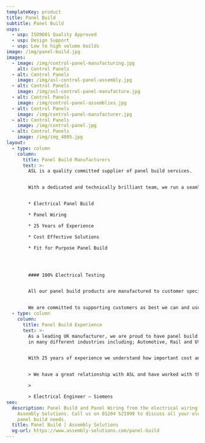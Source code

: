 ```yaml
---
templateKey: product
title: Panel Build
subtitle: Panel Build
usps:
  - usp: ISO9001 Quality Approved
  - usp: Design Support
  - usp: Low to high volume builds
image: /img/panel-build.jpg
images:
  - image: /img/control-panel-manufacturing.jpg
    alt: Control Panels
  - alt: Control Panels
    image: /img/asl-control-panel-assembly.jpg
  - alt: Control Panels
    image: /img/asl-control-panel-manufacture.jpg
  - alt: Control Panels
    image: /img/control-panel-assemblies.jpg
  - alt: Control Panels
    image: /img/control-panel-manufacturer.jpg
  - alt: Control Panels
    image: /img/control-panel.jpg
  - alt: Control Panels
    image: /img/img_4005.jpg
layout:
  - type: column
    column:
      title: Panel Build Manufacturers
      text: >-
        ASL is a quality committed supplier of panel build services.


        With a dedicated and technically brilliant team, we run a seamless manufacturing service right from prototype build, through to full volume production.


        * Electrical Panel Build

        * Panel Wiring

        * 25 Years of Experience

        * Cost Effective Solutions

        * Fit for Purpose Panel Build




        #### 100% Electrical Testing


        All our panel build products are manufactured to customer specification and 100% electrically tested using our automatic testing facilities or bespoke test equipment designed specifically for the control panel.


        We are committed to supporting customers as best we can and usually assist with the initial design by bringing our engineering expertise to every [control panel](www.assembly-solutions.com/control-panels) wiring project.
  - type: column
    column:
      title: Panel Build Experience
      text: >-
        As a leading UK manufacturer, we are proud to have panel build expertise
        in many different industries including; Automotive, Rail and Utilities.


        With 25 years of experience we understand how important cost and reliability is. To ensure every [control panel](www.assembly-solutions.com/control-panels) project is a success, we work closely with our customers from the costing stage right through to production, focusing on producing panels that are cost effective and fit for purpose.


        > We have a great relationship with ASL and have worked with them for many years, simply because they continue to deliver quality products. Being a well-established business, we have trusted them from start and appreciate their knowledge staff, who have gone above and beyond to help with technical design.

        >

        > Electrical Engineer – Siemens
seo:
  description: Panel Build and Panel Wiring from the electrical wiring experts,
    Assembly Solutions. Call us on 01204 521999 to discuss all your electrical
    panel build needs.
  title: Panel Build | Assembly Solutions
  og-url: https://www.assembly-solutions.com/panel-build
---
```

